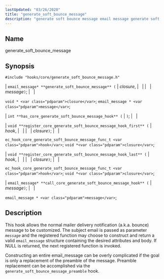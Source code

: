 ```yaml
---
lastUpdated: "03/26/2020"
title: "generate_soft_bounce_message"
description: "generate soft bounce message email message generate soft bounce message closure message void closure email message message int has core generate soft bounce message hook void register core generate soft bounce message hook first hook closure ec hook core generate soft bounce message func t hook void closure void register..."
---
```


<a name="hooks.core.generate_soft_bounce_message"></a> 
## Name

generate_soft_bounce_message

## Synopsis

`#include "hooks/core/generate_soft_bounce_message.h"`

| `email_message* **generate_soft_bounce_message** (` | <var class="pdparam">closure</var>, |   |
|   | <var class="pdparam">message</var>`)`; |   |

`void * <var class="pdparam">closure</var>`;
`email_message * <var class="pdparam">message</var>`;

| `int **has_core_generate_soft_bounce_message_hook** (` | `)`; |   |

| `void **register_core_generate_soft_bounce_message_hook_first** (` | <var class="pdparam">hook</var>, |   |
|   | <var class="pdparam">closure</var>`)`; |   |

`ec_hook_core_generate_soft_bounce_message_func_t <var class="pdparam">hook</var>`;
`void *<var class="pdparam">closure</var>`;

| `void **register_core_generate_soft_bounce_message_hook_last** (` | <var class="pdparam">hook</var>, |   |
|   | <var class="pdparam">closure</var>`)`; |   |

`ec_hook_core_generate_soft_bounce_message_func_t <var class="pdparam">hook</var>`;
`void *<var class="pdparam">closure</var>`;

| `email_message* **call_core_generate_soft_bounce_message_hook** (` | <var class="pdparam">message</var>`)`; |   |

`email_message * <var class="pdparam">message</var>`;<a name="idp43686432"></a> 
## Description

This hook allows the normal mailer delivery notification (a.k.a. bounce) message to be customized. The subject email is passed as parameter *`message`* and the registered function may choose to construct and return a valid `email_message` structure containing the desired attributes and body. If NULL is returned, the next registered function is invoked.

Constructing an entire email_message can be overly complicated if the goal is only a replacement of the preamble of the message. Preamble replacement can be accomplished via the `generate_soft_bounce_message_preamble` hook.